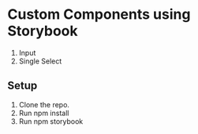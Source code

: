 # Custom Components using Storybook



1. Input
2. Single Select



## Setup
1. Clone the repo.
2. Run npm install
3. Run npm storybook

